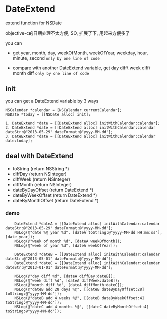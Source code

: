 DateExtend
==========

extend function for NSDate

objective-c的日期处理不太方便, SO, 扩展了下, 用起来方便多了

you can 

* get year, month, day, weekOfMonth, weekOfYear, weekday, hour, minute, second ` only by one line of code `

* compare with another DateExtend variable, get day diff\ week diff\ month diff ` only by one line of code `

## init

you can get a DateExtend variable by 3 ways


```
NSCalendar *calendar = [NSCalendar currentCalendar];
NSDate *today = [[NSDate alloc] init];

1. DateExtend *date = [[DateExtend alloc] initWithCalendar:calendar];
2. DateExtend *date = [[DateExtend alloc] initWithCalendar:calendar  dateStr:@"2013-05-29" dateFormat:@"yyyy-MM-dd"];
3. DateExtend *date = [[DateExtend alloc] initWithCalendar:calendar  date:today];
```

## deal with DateExtend

* toString (return NSString *)
* diffDay (return NSInteger)
* diffWeek (return NSInteger)
* diffMonth (return NSInteger)
* dateByDayOffset (return DateExtend *)
* dateByWeekOffset (return DateExtend *)
* dateByMonthOffset (return DateExtend *)

### demo

```
    DateExtend *dateA = [[DateExtend alloc] initWithCalendar:calendar dateStr:@"2013-05-29" dateFormat:@"yyyy-MM-dd"];
    NSLog(@"date %@ year %d", [dateA toString:@"yyyy-MM-dd HH:mm:ss"], [date year]);
    NSLog(@"week of month %d", [dateA weekOfMonth]);
    NSLog(@"week of year %d", [dateA weekOfYear]);

    DateExtend *dateB = [[DateExtend alloc] initWithCalendar:calendar dateStr:@"2013-05-01" dateFormat:@"yyyy-MM-dd"];
    DateExtend *dateC = [[DateExtend alloc] initWithCalendar:calendar dateStr:@"2013-01-01" dateFormat:@"yyyy-MM-dd"];
    
    NSLog(@"day diff %d", [dateA diffDay:dateB]);
    NSLog(@"week diff %d", [dateA diffWeek:dateB]);
    NSLog(@"month diff %d", [dateA diffMonth:dateC]);
    NSLog(@"dateB add 28 days %@", [[dateB dateByDayOffset:28] toString:@"yyyy-MM-dd"]);
    NSLog(@"dateB add 4 weeks %@", [[dateB dateByWeekOffset:4] toString:@"yyyy-MM-dd"]);
    NSLog(@"dateC add 4 months %@", [[dateC dateByMonthOffset:4] toString:@"yyyy-MM-dd"]);

```